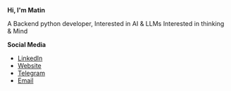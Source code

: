 **Hi, I'm Matin**

A Backend python developer,
Interested in AI & LLMs
Interested in thinking & Mind

  
**Social Media**

- [LinkedIn](https://www.linkedin.com/in/matin-moharami/)
- [Website](https://moharami.vip)
- [Telegram](https://t.me/mteen1)
- [Email](mailto:matin@moharami.vip)
